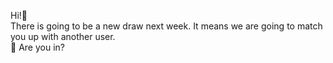 Hi\!👋  
 There is going to be a new draw next week\. It means we are going to match you up with another user\.  
🤔 Are you in?
